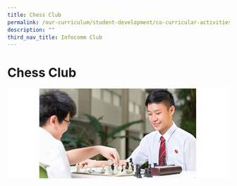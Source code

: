 ```yaml
---
title: Chess Club
permalink: /our-curriculum/student-development/co-curricular-activities/clubs-societies/chess-club/
description: ""
third_nav_title: Infocomm Club
---
```

# **Chess Club**

![](/images/Chess_Club.jpg)